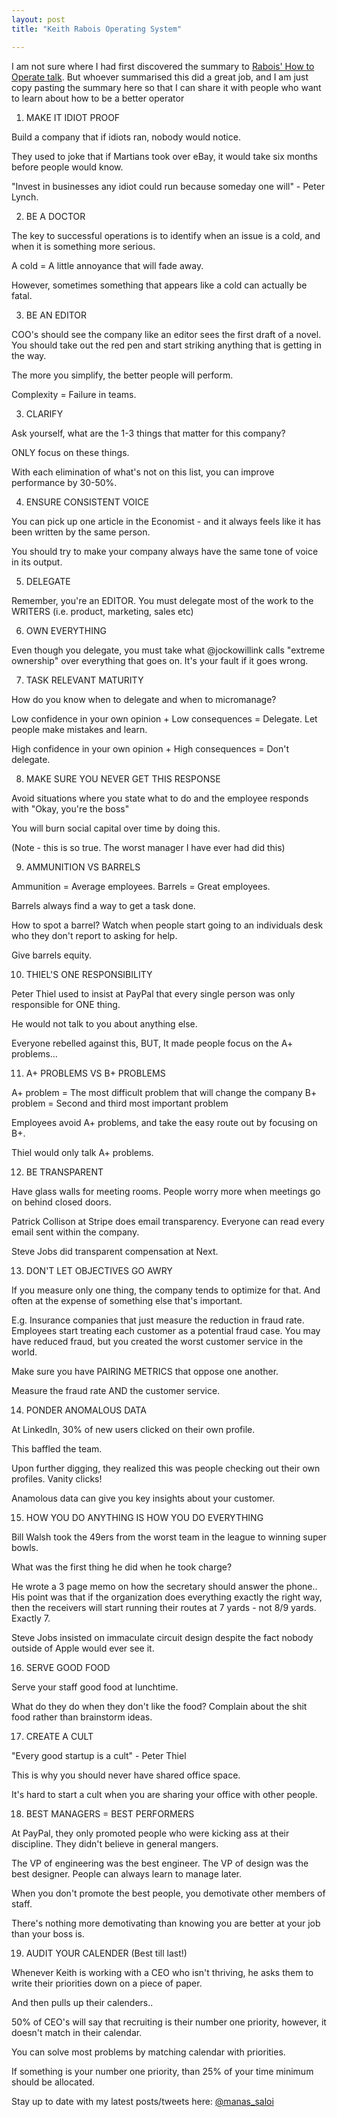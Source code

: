 ```yaml
---
layout: post
title: "Keith Rabois Operating System"

---
```


I am not sure where I had first discovered the summary to [Rabois' How to Operate talk](https://www.youtube.com/watch?v=6fQHLK1aIBs). But whoever summarised this did a great job, and I am just copy pasting the summary here so that I can share it with people who want to learn about how to be a better operator


1. MAKE IT IDIOT PROOF

Build a company that if idiots ran, nobody would notice.

They used to joke that if Martians took over eBay, it would take six months before people would know.

"Invest in businesses any idiot could run because someday one will" - Peter Lynch.

2. BE A DOCTOR

The key to successful operations is to identify when an issue is a cold, and when it is something more serious.

A cold = A little annoyance that will fade away.

However, sometimes something that appears like a cold can actually be fatal.

3. BE AN EDITOR

COO's should see the company like an editor sees the first draft of a novel. You should take out the red pen and start striking anything that is getting in the way.

The more you simplify, the better people will perform.

Complexity = Failure in teams.

3. CLARIFY

Ask yourself, what are the 1-3 things that matter for this company?

ONLY focus on these things.

With each elimination of what's not on this list, you can improve performance by 30-50%.

4. ENSURE CONSISTENT VOICE

You can pick up one article in the Economist - and it always feels like it has been written by the same person.

You should try to make your company always have the same tone of voice in its output.

5. DELEGATE  

Remember, you're an EDITOR. You must delegate most of the work to the WRITERS (i.e. product, marketing, sales etc)

6. OWN EVERYTHING

Even though you delegate, you must take what @jockowillink calls "extreme ownership" over everything that goes on. It's your fault if it goes wrong.

7. TASK RELEVANT MATURITY

How do you know when to delegate and when to micromanage?

Low confidence in your own opinion + Low consequences =  Delegate. Let people make mistakes and learn.

High confidence in your own opinion + High consequences = Don't delegate.

8. MAKE SURE YOU NEVER GET THIS RESPONSE

Avoid situations where you state what to do and the employee responds with "Okay, you're the boss"

You will burn social capital over time by doing this.

(Note - this is so true. The worst manager I have ever had did this)

9. AMMUNITION VS BARRELS

Ammunition = Average employees.
Barrels = Great employees.

Barrels always find a way to get a task done.

How to spot a barrel? Watch when people start going to an individuals desk who they don't report to asking for help.

Give barrels equity.

10. THIEL'S ONE RESPONSIBILITY

Peter Thiel used to insist at PayPal that every single person was only responsible for ONE thing.

He would not talk to you about anything else.

Everyone rebelled against this, BUT, It made people focus on the A+ problems...

11. A+ PROBLEMS VS B+ PROBLEMS

A+ problem = The most difficult problem that will change the company
B+ problem = Second and third most important problem

Employees avoid A+ problems, and take the easy route out by focusing on B+.

Thiel would only talk A+ problems.

12. BE TRANSPARENT

Have glass walls for meeting rooms. People worry more when meetings go on behind closed doors.

Patrick Collison at Stripe does email transparency. Everyone can read every email sent within the company.

Steve Jobs did transparent compensation at Next.

13. DON'T LET OBJECTIVES GO AWRY

If you measure only one thing, the company tends to optimize for that. And often at the expense of something else that's important.

E.g. Insurance companies that just measure the reduction in fraud rate.
Employees start treating each customer as a potential fraud case. You may have reduced fraud, but you created the worst customer service in the world.

Make sure you have PAIRING METRICS that oppose one another.

Measure the fraud rate AND the customer service.

14. PONDER ANOMALOUS DATA

At LinkedIn, 30% of new users clicked on their own profile.

This baffled the team.  

Upon further digging, they realized this was people checking out their own profiles. Vanity clicks!

Anamolous data can give you key insights about your customer.

15. HOW YOU DO ANYTHING IS HOW YOU DO EVERYTHING

Bill Walsh took the 49ers from the worst team in the league to winning super bowls.

What was the first thing he did when he took charge?

He wrote a 3 page memo on how the secretary should answer the phone..
His point was that if the organization does everything exactly the right way, then the receivers will start running their routes at 7 yards - not 8/9 yards. Exactly 7.

Steve Jobs insisted on immaculate circuit design despite the fact nobody outside of Apple would ever see it.

16. SERVE GOOD FOOD

Serve your staff good food at lunchtime.

What do they do when they don't like the food? Complain about the shit food rather than brainstorm ideas.

17. CREATE A CULT

"Every good startup is a cult" - Peter Thiel

This is why you should never have shared office space.

It's hard to start a cult when you are sharing your office with other people.

18. BEST MANAGERS = BEST PERFORMERS

At PayPal, they only promoted people who were kicking ass at their discipline. They didn't believe in general mangers.

The VP of engineering was the best engineer.
The VP of design was the best designer.
People can always learn to manage later.

When you don't promote the best people, you demotivate other members of staff.

There's nothing more demotivating than knowing you are better at your job than your boss is.

19. AUDIT YOUR CALENDER (Best till last!)

Whenever Keith is working with a CEO who isn't thriving, he asks them to write their priorities down on a piece of paper.

And then pulls up their calenders..

50% of CEO's will say that recruiting is their number one priority, however, it doesn't match in their calendar.

You can solve most problems by matching calendar with priorities.

If something is your number one priority, than 25% of your time minimum should be allocated.


Stay up to date with my latest posts/tweets here: [@manas_saloi](http://twitter.com/manas_saloi)
